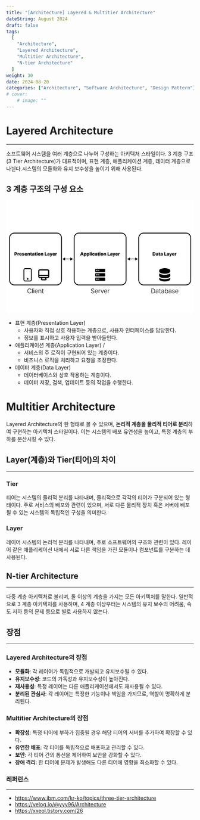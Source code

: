 ```yaml
---
title: "[Architecture] Layered & Multitier Architecture"
dateString: August 2024
draft: false
tags:
  [
    "Architecture",
    "Layered Architecture",
    "Multitier Architecture",
    "N-tier Architecture"
  ]
weight: 30
date: 2024-08-20
categories: ["Architecture", "Software Architecture", "Design Pattern"]
# cover:
    # image: ""
---
```

# Layered Architecture
---
소프트웨어 시스템을 여러 계층으로 나누어 구성하는 아키텍처 스타일이다. 3 계층 구조(3 Tier Architecture)가 대표적이며, 표현 계층, 애플리케이션 계층, 데이터 계층으로 나뉜다.시스템의 모듈화와 유지 보수성을 높이기 위해 사용된다. 

## 3 계층 구조의 구성 요소
![3계층 구조](../../static/blog/N-Tier-Architecture/architecture.jpg)

- 표현 계층(Presentation Layer)
    - 사용자와 직접 상호 작용하는 계층으로, 사용자 인터페이스를 담당한다.
    - 정보를 표시하고 사용자 입력을 받아들인다.
- 애플리케이션 계층(Application Layer) /
    - 서비스의 주 로직이 구현되어 있는 계층이다.
    - 비즈니스 로직을 처리하고 요청을 조정한다.
- 데이터 계층(Data Layer)
    - 데이터베이스와 상호 작용하는 계층이다.
    - 데이터 저장, 검색, 업데이트 등의 작업을 수행한다.
  
# Multitier Architecture
Layered Architecture의 한 형태로 볼 수 있으며, **논리적 계층을 물리적 티어로 분리**하여 구현하는 아키텍처 스타일이다. 이는 시스템의 배포 유연성을 높이고, 특정 계층의 부하를 분산시킬 수 있다.

## Layer(계층)와 Tier(티어)의 차이
---
### Tier

티어는 시스템의 물리적 분리를 나타내며, 물리적으로 각각의 티어가 구분되어 있는 형태이다. 주로 서비스의 배포와 관련이 있으며, 서로 다른 물리적 장치 혹은 서버에 배포될 수 있는 시스템의 독립적인 구성을 의미한다. 

### Layer

레이어 시스템의 논리적 분리를 나타내며, 주로 소프트웨어의 구조와 관련이 있다. 레이어 같은 애플리케이션 내에서 서로 다른 책임을 가진 모듈이나 컴포넌트를 구분하는 데 사용된다.

## N-tier Architecture
---
다중 계층 아키텍처로 불리며, 둘 이상의 계층을 가지는 모든 아키텍처를 말한다. 일반적으로 3 계층 아키텍처를 사용하며, 4 계층 이상부터는 시스템의 유지 보수의 어려움, 속도 저하 등의 문제 등으로 별로 사용하지 않는다. 

## 장점
---
### Layered Architecture의 장점

- **모듈화**: 각 레이어가 독립적으로 개발되고 유지보수될 수 있다.
- **유지보수성**: 코드의 가독성과 유지보수성이 높아진다.
- **재사용성**: 특정 레이어는 다른 애플리케이션에서도 재사용될 수 있다.
- **분리된 관심사**: 각 레이어는 특정한 기능이나 책임을 가지므로, 역할이 명확하게 분리된다.

### Multitier Architecture의 장점

- **확장성**: 특정 티어에 부하가 집중될 경우 해당 티어의 서버를 추가하여 확장할 수 있다.
- **유연한 배포**: 각 티어를 독립적으로 배포하고 관리할 수 있다.
- **보안**: 각 티어 간의 통신을 제어하여 보안을 강화할 수 있다.
- **장애 격리**: 한 티어에 문제가 발생해도 다른 티어에 영향을 최소화할 수 있다.

### 레퍼런스
---
- https://www.ibm.com/kr-ko/topics/three-tier-architecture
- https://velog.io/@yyy96/Architecture
- https://xxeol.tistory.com/26
